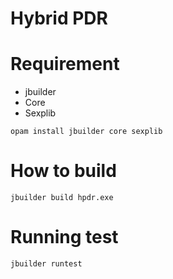 # Hybrid PDR

# Requirement
  * jbuilder
  * Core
  * Sexplib

```
opam install jbuilder core sexplib
```

# How to build
```
jbuilder build hpdr.exe
```

# Running test
```
jbuilder runtest
```

